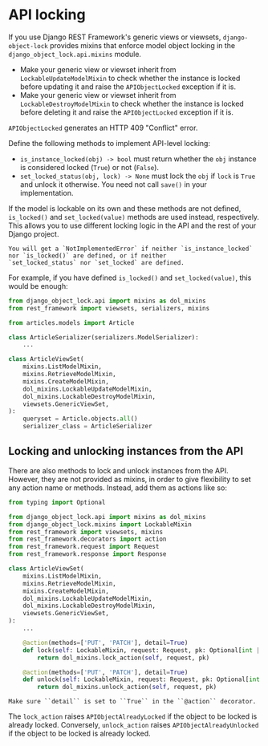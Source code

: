 # API locking

If you use Django REST Framework's generic views or viewsets, ``django-object-lock`` provides mixins that enforce
model object locking in the ``django_object_lock.api.mixins`` module.

*   Make your generic view or viewset inherit from ``LockableUpdateModelMixin`` to check whether the instance is
    locked before updating it and raise the ``APIObjectLocked`` exception if it is.
*   Make your generic view or viewset inherit from ``LockableDestroyModelMixin`` to check whether the instance is
    locked before deleting it and raise the ``APIObjectLocked`` exception if it is.
    
``APIObjectLocked`` generates an HTTP 409 "Conflict" error.

Define the following methods to implement API-level locking:

*   `is_instance_locked(obj) -> bool` must return whether the `obj` instance is considered locked (`True`) or not
    (`False`).
*   `set_locked_status(obj, lock) -> None` must lock the `obj` if `lock` is `True` and unlock it otherwise. 
    You need not call `save()` in your implementation.

If the model is lockable on its own and these methods are not defined, `is_locked()` and `set_locked(value)` methods
are used instead, respectively. This allows you to use different locking logic in the API and the rest of your
Django project.

```{important}
You will get a `NotImplementedError` if neither `is_instance_locked` nor `is_locked()` are defined, or if neither
`set_locked_status` nor `set_locked` are defined.
```

For example, if you have defined `is_locked()` and `set_locked(value)`, this would be enough:

```python
from django_object_lock.api import mixins as dol_mixins
from rest_framework import viewsets, serializers, mixins

from articles.models import Article

class ArticleSerializer(serializers.ModelSerializer):
    ...

class ArticleViewSet(
    mixins.ListModelMixin,
    mixins.RetrieveModelMixin,
    mixins.CreateModelMixin,
    dol_mixins.LockableUpdateModelMixin,
    dol_mixins.LockableDestroyModelMixin,
    viewsets.GenericViewSet,
):
    queryset = Article.objects.all()
    serializer_class = ArticleSerializer
```


## Locking and unlocking instances from the API

There are also methods to lock and unlock instances from the API. However, they are not provided as mixins, in order
to give flexibility to set any action name or methods. Instead, add them as actions like so:

```python
from typing import Optional

from django_object_lock.api import mixins as dol_mixins
from django_object_lock.mixins import LockableMixin
from rest_framework import viewsets, mixins
from rest_framework.decorators import action
from rest_framework.request import Request
from rest_framework.response import Response

class ArticleViewSet(
    mixins.ListModelMixin,
    mixins.RetrieveModelMixin,
    mixins.CreateModelMixin,
    dol_mixins.LockableUpdateModelMixin,
    dol_mixins.LockableDestroyModelMixin,
    viewsets.GenericViewSet,
):
    ...

    @action(methods=['PUT', 'PATCH'], detail=True)
    def lock(self: LockableMixin, request: Request, pk: Optional[int | str] = None) -> Response:
        return dol_mixins.lock_action(self, request, pk)

    @action(methods=['PUT', 'PATCH'], detail=True)
    def unlock(self: LockableMixin, request: Request, pk: Optional[int | str] = None) -> Response:
        return dol_mixins.unlock_action(self, request, pk)
```

```{important}
Make sure ``detail`` is set to ``True`` in the ``@action`` decorator.
```

The ``lock_action`` raises ``APIObjectAlreadyLocked`` if the object to be locked is already locked.
Conversely,  ``unlock_action`` raises ``APIObjectAlreadyUnlocked`` if the object to be locked is already locked.
